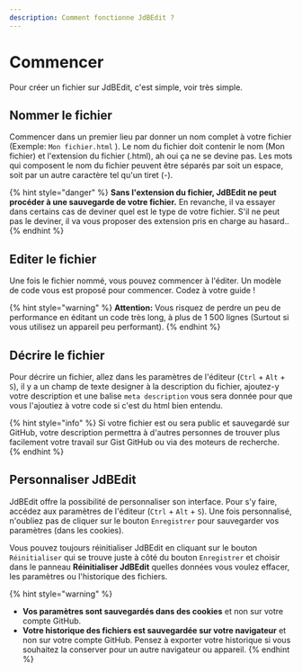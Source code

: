 ```yaml
---
description: Comment fonctionne JdBEdit ?
---
```


# Commencer

Pour créer un fichier sur JdBEdit, c'est simple, voir très simple.

## Nommer le fichier

Commencer dans un premier lieu par donner un nom complet à votre fichier \(Exemple: `Mon fichier.html` \). Le nom du  fichier doit contenir le nom \(Mon fichier\) et l'extension du fichier \(.html\), ah oui ça ne se devine pas. Les mots qui composent le nom du fichier  peuvent être séparés par soit un espace, soit par un autre caractère tel qu'un tiret \(-\).

{% hint style="danger" %}
**Sans l'extension du fichier, JdBEdit ne peut procéder à une sauvegarde de votre  fichier.** En revanche, il va essayer dans certains cas de deviner quel est le  type de votre fichier. S'il ne peut pas le deviner, il va vous proposer des extension pris en charge au hasard..
{% endhint %}

## Editer le fichier

Une fois le fichier nommé, vous pouvez commencer à l'éditer. Un modèle de code vous est proposé pour commencer. Codez à votre guide !

{% hint style="warning" %}
**Attention:** Vous risquez de perdre un peu de performance en éditant un code très long, à plus de 1 500 lignes \(Surtout si vous utilisez un appareil peu performant\).
{% endhint %}

## Décrire le fichier

Pour décrire un fichier, allez dans les paramètres de l'éditeur \(`Ctrl` + `Alt` + `S`\), il y a un champ de texte designer à la description du fichier, ajoutez-y votre description et une balise `meta description` vous sera donnée pour que vous l'ajoutiez à votre code si c'est du html bien entendu.

{% hint style="info" %}
Si votre fichier est ou sera public et sauvegardé sur GitHub, votre description permettra à d'autres personnes de trouver plus facilement votre travail sur Gist GitHub ou via des moteurs de recherche.
{% endhint %}

## Personnaliser JdBEdit

JdBEdit offre la possibilité de personnaliser son interface. Pour s'y faire, accédez aux paramètres de l'éditeur \(`Ctrl` + `Alt` + `S`\). Une fois personnalisé, n'oubliez pas de cliquer sur le bouton `Enregistrer` pour sauvegarder vos paramètres \(dans les cookies\).

Vous pouvez toujours réinitialiser JdBEdit en cliquant sur le bouton `Réinitialiser` qui se trouve juste à côté du bouton `Enregistrer` et choisir dans le panneau **Réinitialiser JdBEdit** quelles données vous voulez effacer, les paramètres ou l'historique des fichiers.

{% hint style="warning" %}
* **Vos paramètres sont sauvegardés dans des cookies**  et non sur votre compte GitHub.
* **Votre historique des fichiers est sauvegardée sur votre navigateur** et non sur votre compte GitHub. Pensez à exporter votre historique si vous souhaitez la conserver pour un autre navigateur ou appareil.
{% endhint %}


